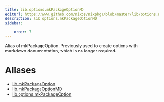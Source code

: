 ```yaml
---
title: lib.options.mkPackageOptionMD
editUrl: https://www.github.com/nixos/nixpkgs/blob/master/lib/options.nix#L174C5
description: lib.options.mkPackageOptionMD
sidebar:

    order: 7
---
```


Alias of mkPackageOption. Previously used to create options with markdown
documentation, which is no longer required.


# Aliases

- [lib.mkPackageOption](reference/lib/lib-mkPackageOption)
- [lib.mkPackageOptionMD](reference/lib/lib-mkPackageOptionMD)
- [lib.options.mkPackageOption](reference/lib/options/lib-options-mkPackageOption)


